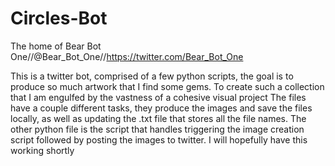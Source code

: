 # Circles-Bot
The home of Bear Bot One//@Bear_Bot_One//https://twitter.com/Bear_Bot_One

This is a twitter bot, comprised of a few python scripts, the goal is to produce so much artwork that I find some gems. To create such a collection that I am engulfed by the vastness of a cohesive visual project
The files have a couple different tasks, they produce the images and save the files locally, as well as updating the .txt file that stores all the file names.
The other python file is the script that handles triggering the image creation script followed by posting the images to twitter.
I will hopefully have this working shortly


